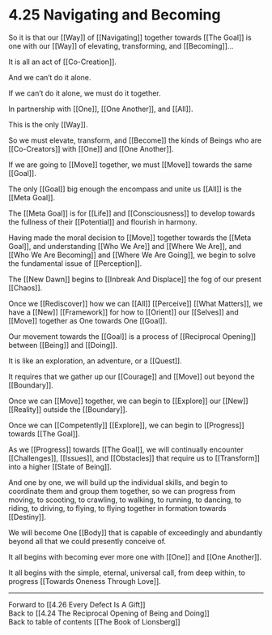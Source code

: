 # 4.25 Navigating and Becoming

So it is that our [[Way]] of [[Navigating]] together towards [[The Goal]] is one with our [[Way]] of elevating, transforming, and [[Becoming]]…

It is all an act of [[Co-Creation]]. 

And we can’t do it alone. 

If we can’t do it alone, we must do it together. 

In partnership with [[One]], [[One Another]], and [[All]]. 

This is the only [[Way]].  

So we must elevate, transform, and [[Become]] the kinds of Beings who are [[Co-Creators]] with [[One]] and [[One Another]].   

If we are going to [[Move]] together, we must [[Move]] towards the same [[Goal]]. 

The only [[Goal]] big enough the encompass and unite us [[All]] is the [[Meta Goal]].

The [[Meta Goal]] is for [[Life]] and [[Consciousness]] to develop towards the fullness of their [[Potential]] and flourish in harmony. 

Having made the moral decision to [[Move]] together towards the [[Meta Goal]], and understanding [[Who We Are]] and [[Where We Are]], and [[Who We Are Becoming]] and [[Where We Are Going]], we begin to solve the fundamental issue of [[Perception]]. 

The [[New Dawn]] begins to [[Inbreak And Displace]] the fog of our present [[Chaos]].  

Once we [[Rediscover]] how we can [[All]] [[Perceive]] [[What Matters]], we have a [[New]] [[Framework]] for how to [[Orient]] our [[Selves]] and [[Move]] together as One towards One [[Goal]]. 

Our movement towards the [[Goal]] is a process of [[Reciprocal Opening]] between [[Being]] and [[Doing]]. 

It is like an exploration, an adventure, or a [[Quest]]. 

It requires that we gather up our [[Courage]] and [[Move]] out beyond the [[Boundary]]. 

Once we can [[Move]] together, we can begin to [[Explore]] our [[New]] [[Reality]] outside the [[Boundary]]. 

Once we can [[Competently]] [[Explore]], we can begin to [[Progress]] towards [[The Goal]]. 

As we [[Progress]] towards [[The Goal]], we will continually encounter [[Challenges]], [[Issues]], and [[Obstacles]] that require us to [[Transform]] into a higher [[State of Being]]. 

And one by one, we will build up the individual skills, and begin to coordinate them and group them together, so we can progress from moving, to scooting, to crawling, to walking, to running, to dancing, to riding, to driving, to flying, to flying together in formation towards [[Destiny]]. 

We will become One [[Body]] that is capable of exceedingly and abundantly beyond all that we could presently conceive of.  

It all begins with becoming ever more one with [[One]] and [[One Another]].  

It all begins with the simple, eternal, universal call, from deep within, to progress [[Towards Oneness Through Love]]. 

___

Forward to [[4.26 Every Defect Is A Gift]]  
Back to [[4.24 The Reciprocal Opening of Being and Doing]]  
Back to table of contents [[The Book of Lionsberg]]  